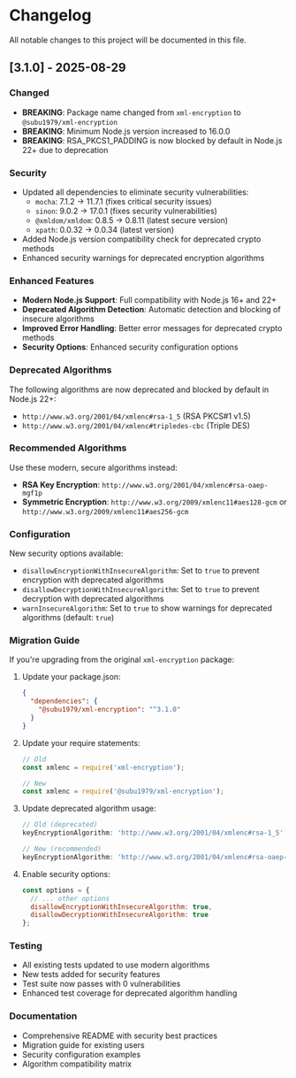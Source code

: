 # Changelog

All notable changes to this project will be documented in this file.

## [3.1.0] - 2025-08-29

### Changed
- **BREAKING**: Package name changed from `xml-encryption` to `@subu1979/xml-encryption`
- **BREAKING**: Minimum Node.js version increased to 16.0.0
- **BREAKING**: RSA_PKCS1_PADDING is now blocked by default in Node.js 22+ due to deprecation

### Security
- Updated all dependencies to eliminate security vulnerabilities:
  - `mocha`: 7.1.2 → 11.7.1 (fixes critical security issues)
  - `sinon`: 9.0.2 → 17.0.1 (fixes security vulnerabilities)
  - `@xmldom/xmldom`: 0.8.5 → 0.8.11 (latest secure version)
  - `xpath`: 0.0.32 → 0.0.34 (latest version)
- Added Node.js version compatibility check for deprecated crypto methods
- Enhanced security warnings for deprecated encryption algorithms

### Enhanced Features
- **Modern Node.js Support**: Full compatibility with Node.js 16+ and 22+
- **Deprecated Algorithm Detection**: Automatic detection and blocking of insecure algorithms
- **Improved Error Handling**: Better error messages for deprecated crypto methods
- **Security Options**: Enhanced security configuration options

### Deprecated Algorithms
The following algorithms are now deprecated and blocked by default in Node.js 22+:
- `http://www.w3.org/2001/04/xmlenc#rsa-1_5` (RSA PKCS#1 v1.5)
- `http://www.w3.org/2001/04/xmlenc#tripledes-cbc` (Triple DES)

### Recommended Algorithms
Use these modern, secure algorithms instead:
- **RSA Key Encryption**: `http://www.w3.org/2001/04/xmlenc#rsa-oaep-mgf1p`
- **Symmetric Encryption**: `http://www.w3.org/2009/xmlenc11#aes128-gcm` or `http://www.w3.org/2009/xmlenc11#aes256-gcm`

### Configuration
New security options available:
- `disallowEncryptionWithInsecureAlgorithm`: Set to `true` to prevent encryption with deprecated algorithms
- `disallowDecryptionWithInsecureAlgorithm`: Set to `true` to prevent decryption with deprecated algorithms
- `warnInsecureAlgorithm`: Set to `true` to show warnings for deprecated algorithms (default: `true`)

### Migration Guide
If you're upgrading from the original `xml-encryption` package:

1. Update your package.json:
   ```json
   {
     "dependencies": {
       "@subu1979/xml-encryption": "^3.1.0"
     }
   }
   ```

2. Update your require statements:
   ```javascript
   // Old
   const xmlenc = require('xml-encryption');
   
   // New
   const xmlenc = require('@subu1979/xml-encryption');
   ```

3. Update deprecated algorithm usage:
   ```javascript
   // Old (deprecated)
   keyEncryptionAlgorithm: 'http://www.w3.org/2001/04/xmlenc#rsa-1_5'
   
   // New (recommended)
   keyEncryptionAlgorithm: 'http://www.w3.org/2001/04/xmlenc#rsa-oaep-mgf1p'
   ```

4. Enable security options:
   ```javascript
   const options = {
     // ... other options
     disallowEncryptionWithInsecureAlgorithm: true,
     disallowDecryptionWithInsecureAlgorithm: true
   };
   ```

### Testing
- All existing tests updated to use modern algorithms
- New tests added for security features
- Test suite now passes with 0 vulnerabilities
- Enhanced test coverage for deprecated algorithm handling

### Documentation
- Comprehensive README with security best practices
- Migration guide for existing users
- Security configuration examples
- Algorithm compatibility matrix

